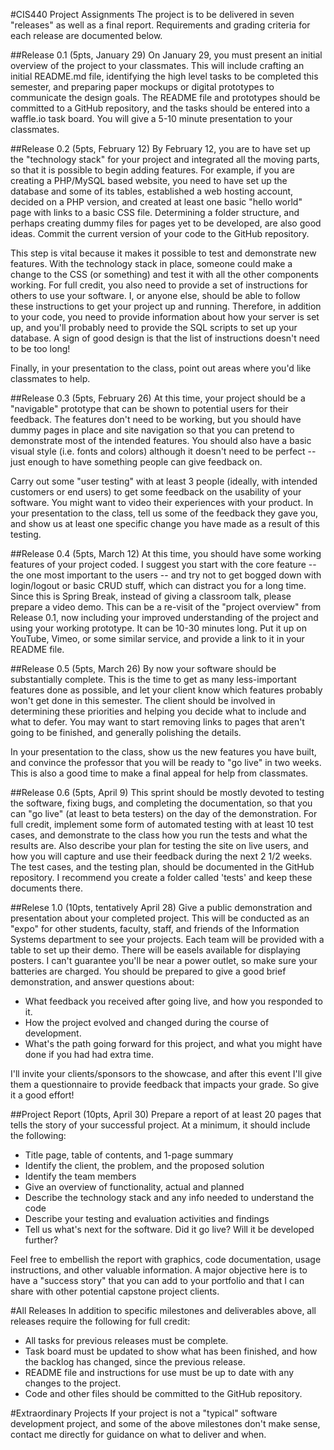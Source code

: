 #CIS440 Project Assignments
The project is to be delivered in seven "releases" as well as a final report.  Requirements and grading criteria for each release are documented below.

##Release 0.1 (5pts, January 29)
On January 29, you must present an initial overview of the project to your classmates.  This will include crafting an initial README.md file, identifying the high level tasks to be completed this semester, and preparing paper mockups or digital prototypes to communicate the design goals.  The README file and prototypes should be committed to a GitHub repository, and the tasks should be entered into a waffle.io task board.  You will give a 5-10 minute presentation to your classmates.

##Release 0.2 (5pts, February 12)
By February 12, you are to have set up the "technology stack" for your project and integrated all the moving parts, so that it is possible to begin adding features.  For example, if you are creating a PHP/MySQL based website, you need to have set up the database and some of its tables, established a web hosting account, decided on a PHP version, and created at least one basic "hello world" page with links to a basic CSS file.  Determining a folder structure, and perhaps creating dummy files for pages yet to be developed, are also good ideas.  Commit the current version of your code to the GitHub repository.

This step is vital because it makes it possible to test and demonstrate new features.  With the technology stack in place, someone could make a change to the CSS (or something) and test it with all the other components working.  For full credit, you also need to provide a set of instructions for others to use your software.  I, or anyone else, should be able to follow these instructions to get your project up and running.  Therefore, in addition to your code, you need to provide information about how your server is set up, and you'll probably need to provide the SQL scripts to set up your database.  A sign of good design is that the list of instructions doesn't need to be too long!

Finally, in your presentation to the class, point out areas where you'd like classmates to help.

##Release 0.3 (5pts, February 26)
At this time, your project should be a "navigable" prototype that can be shown to potential users for their feedback.  The features don't need to be working, but you should have dummy pages in place and site navigation so that you can pretend to demonstrate most of the intended features.  You should also have a basic visual style (i.e. fonts and colors) although it doesn't need to be perfect -- just enough to have something people can give feedback on.

Carry out some "user testing" with at least 3 people (ideally, with intended customers or end users) to get some feedback on the usability of your software.  You might want to video their experiences with your product.  In your presentation to the class, tell us some of the feedback they gave you, and show us at least one specific change you have made as a result of this testing.

##Release 0.4 (5pts, March 12)
At this time, you should have some working features of your project coded.  I suggest you start with the core feature -- the one most important to the users -- and try not to get bogged down with login/logout or basic CRUD stuff, which can distract you for a long time.  Since this is Spring Break, instead of giving a classroom talk, please prepare a video demo.  This can be a re-visit of the "project overview" from Release 0.1, now including your improved understanding of the project and using your working prototype.  It can be 10-30 minutes long.  Put it up on YouTube, Vimeo, or some similar service, and provide a link to it in your README file.

##Release 0.5 (5pts, March 26)
By now your software should be substantially complete.  This is the time to get as many less-important features done as possible, and let your client know which features probably won't get done in this semester.  The client should be involved in determining these priorities and helping you decide what to include and what to defer.  You may want to start removing links to pages that aren't going to be finished, and generally polishing the details.

In your presentation to the class, show us the new features you have built, and convince the professor that you will be ready to "go live" in two weeks.  This is also a good time to make a final appeal for help from classmates.

##Release 0.6 (5pts, April 9)
This sprint should be mostly devoted to testing the software, fixing bugs, and completing the documentation, so that you can "go live" (at least to beta testers) on the day of the demonstration.  For full credit, implement some form of automated testing with at least 10 test cases, and demonstrate to the class how you run the tests and what the results are.  Also describe your plan for testing the site on live users, and how you will capture and use their feedback during the next 2 1/2 weeks.  The test cases, and the testing plan, should be documented in the GitHub repository.  I recommend you create a folder called 'tests' and keep these documents there.

##Relese 1.0 (10pts, tentatively April 28)
Give a public demonstration and presentation about your completed project.  This will be conducted as an "expo" for other students, faculty, staff, and friends of the Information Systems department to see your projects.  Each team will be provided with a table to set up their demo.  There will be easels available for displaying posters. I can't guarantee you'll be near a power outlet, so make sure your batteries are charged.  You should be prepared to give a good brief demonstration, and answer questions about:

- What feedback you received after going live, and how you responded to it.
- How the project evolved and changed during the course of development.
- What's the path going forward for this project, and what you might have done if you had had extra time.

I'll invite your clients/sponsors to the showcase, and after this event I'll give them a questionnaire to provide feedback that impacts your grade.  So give it a good effort!

##Project Report (10pts, April 30)
Prepare a report of at least 20 pages that tells the story of your successful project.  At a minimum, it should include the following:

- Title page, table of contents, and 1-page summary
- Identify the client, the problem, and the proposed solution
- Identify the team members
- Give an overview of functionality, actual and planned
- Describe the technology stack and any info needed to understand the code
- Describe your testing and evaluation activities and findings
- Tell us what's next for the software.  Did it go live?  Will it be developed further?

Feel free to embellish the report with graphics, code documentation, usage instructions, and other valuable information.  A major objective here is to have a "success story" that you can add to your portfolio and that I can share with other potential capstone project clients. 


#All Releases
In addition to specific milestones and deliverables above, all releases require the following for full credit:
- All tasks for previous releases must be complete.
- Task board must be updated to show what has been finished, and how the backlog has changed, since the previous release.
- README file and instructions for use must be up to date with any changes to the project.
- Code and other files should be committed to the GitHub repository.


#Extraordinary Projects
If your project is not a "typical" software development project, and some of the above milestones don't make sense, contact me directly for guidance on what to deliver and when.
